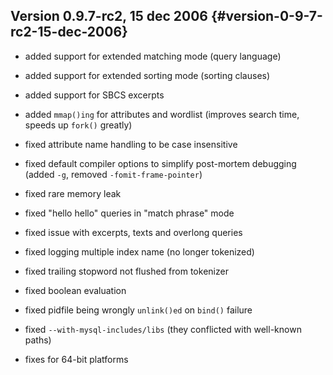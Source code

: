 ## Version 0.9.7-rc2, 15 dec 2006 {#version-0-9-7-rc2-15-dec-2006}

*   added support for extended matching mode (query language)

*   added support for extended sorting mode (sorting clauses)

*   added support for SBCS excerpts

*   added `mmap()ing` for attributes and wordlist (improves search time, speeds up `fork()` greatly)

*   fixed attribute name handling to be case insensitive

*   fixed default compiler options to simplify post-mortem debugging (added `-g`, removed `-fomit-frame-pointer`)

*   fixed rare memory leak

*   fixed &quot;hello hello&quot; queries in &quot;match phrase&quot; mode

*   fixed issue with excerpts, texts and overlong queries

*   fixed logging multiple index name (no longer tokenized)

*   fixed trailing stopword not flushed from tokenizer

*   fixed boolean evaluation

*   fixed pidfile being wrongly `unlink()ed` on `bind()` failure

*   fixed `--with-mysql-includes/libs` (they conflicted with well-known paths)

*   fixes for 64-bit platforms